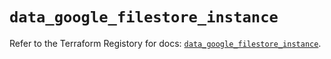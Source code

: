 # `data_google_filestore_instance`

Refer to the Terraform Registory for docs: [`data_google_filestore_instance`](https://registry.terraform.io/providers/hashicorp/google-beta/5.26.0/docs/data-sources/google_filestore_instance).
